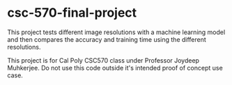 # csc-570-final-project

This project tests different image resolutions with a machine learning model and then compares the accuracy and training time using the different resolutions.

This project is for Cal Poly CSC570 class under Professor Joydeep Muhkerjee. Do not use this code outside it's intended proof of concept use case.

